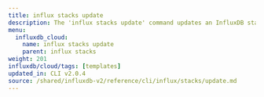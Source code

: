 ```yaml
---
title: influx stacks update
description: The 'influx stacks update' command updates an InfluxDB stack.
menu:
  influxdb_cloud:
    name: influx stacks update
    parent: influx stacks
weight: 201
influxdb/cloud/tags: [templates]
updated_in: CLI v2.0.4
source: /shared/influxdb-v2/reference/cli/influx/stacks/update.md
---
```


<!-- The content of this file is at 
// SOURCE content/shared/influxdb-v2/reference/cli/influx/stacks/update.md-->
